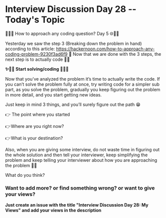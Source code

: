 # Interview Discussion Day 28 -- Today's Topic

👨‍💻🌐 How to approach any coding question? Day 5 🌐👨‍💻

Yesterday we saw the step 3 (Breaking down the problem in hand) according to this article: https://hackernoon.com/how-to-approach-any-coding-problem-9230f3ad6f9 📝
Now that we are done with the 3 steps, the next step is to actually code 👨‍💻

**✨👨‍🏫 Start solving/coding 👨‍🏫✨**

Now that you’ve analyzed the problem it’s time to actually write the code. If you can’t solve the problem fully at once, try writing code for a simpler sub part, as you solve the problem, gradually you keep figuring out the problem in more detail, and you start getting new ideas.

Just keep in mind 3 things, and you’ll surely figure out the path 😁

👉 The point where you started

👉 Where are you right now?

👉 What is your destination?

Also, when you are giving some interview, do not waste time in figuring out the whole solution and then tell your interviewer, keep simplifying the problem and keep telling your interviewer about how you are approaching the problem 🙌🙌

What do you think?

### Want to add more? or find something wrong? or want to give your views? 

**Just create an issue with the title "Interview Discussion Day 28: My Views" and add your views in the description**
